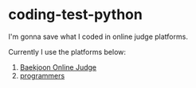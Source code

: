 # coding-test-python

I'm gonna save what I coded in online judge platforms.

Currently I use the platforms below:

1. [Baekjoon Online Judge](https://www.acmicpc.net/)
2. [programmers](https://programmers.co.kr/)
